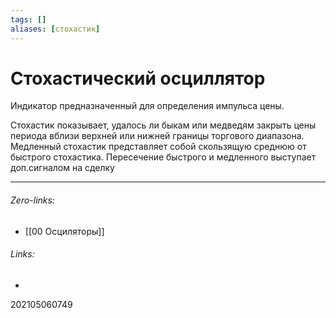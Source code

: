 ```yaml
---
tags: []
aliases: [стохастик]
---
```

# Стохастический осциллятор
Индикатор предназначенный для определения импульса цены.

Стохастик показывает, удалось ли быкам или медведям закрыть цены периода вблизи верхней или нижней границы торгового диапазона. Медленный стохастик представляет собой скользящую среднюю от быстрого стохастика. Пересечение быстрого и медленного выступает доп.сигналом на сделку
___
###### Zero-links:
- [[00 Осциляторы]]
###### Links:
- 

202105060749